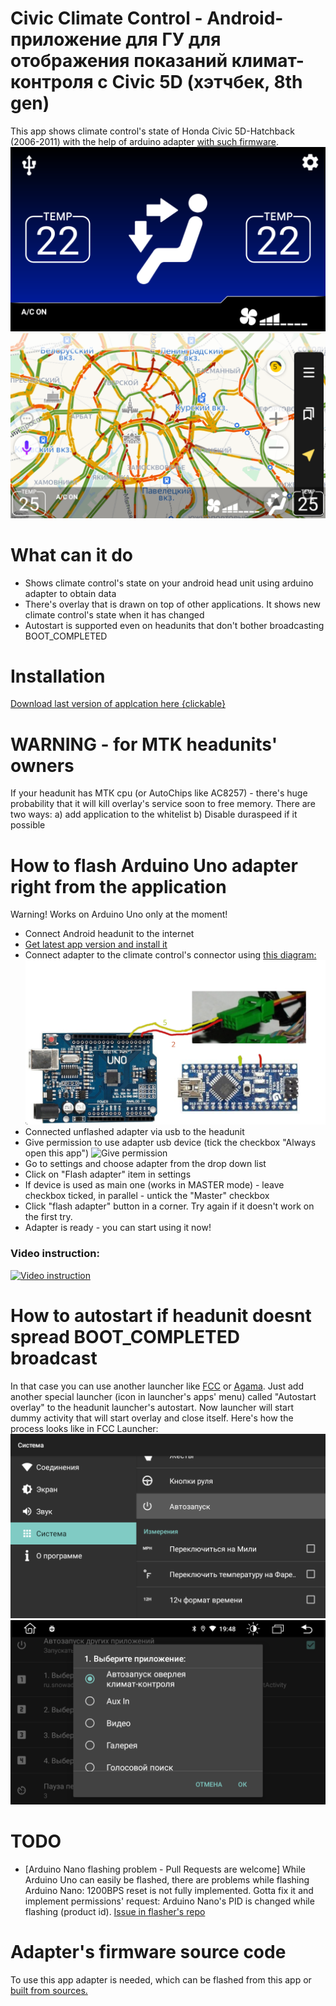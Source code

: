 # Civic Climate Control - Android-приложение для ГУ для отображения показаний климат-контроля с Civic 5D (хэтчбек, 8th gen)
This app shows climate control's state of Honda Civic 5D-Hatchback (2006-2011) with the help of arduino adapter [with such firmware](https://github.com/Snow4DV/civic-adapter-platformio). 
</br>
![Pic1](/images/pic1.png)
![Pic2](/images/pic2.png)
# What can it do
* Shows climate control's state on your android head unit using arduino adapter to obtain data
* There's overlay that is drawn on top of other applications. It shows new climate control's state when it has changed
* Autostart is supported even on headunits that don't bother broadcasting BOOT\_COMPLETED
# Installation
[Download last version of applcation here {clickable}](https://github.com/Snow4DV/CivicClimateControl/releases/latest)
# WARNING - for MTK headunits' owners
If your headunit has МТК cpu (or AutoChips like AC8257) - there's huge probability that it will kill overlay's service soon to free memory. There are two ways: a) add application to the whitelist b) Disable duraspeed if it possible
# How to flash Arduino Uno adapter right from the application
Warning! Works on Arduino Uno only at the moment!
* Connect Android headunit to the internet
* [Get latest app version and install it](https://github.com/Snow4DV/CivicClimateControl/releases/latest)
* Connect adapter to the climate control's connector using [this diagram:](https://github.com/Snow4DV/civic-adapter-platformio/#%D0%BF%D0%BE%D0%B4%D0%BA%D0%BB%D1%8E%D1%87%D0%B5%D0%BD%D0%B8%D0%B5-%D0%B1%D0%B5%D0%B7-%D0%BE%D0%B1%D0%B2%D1%8F%D0%B7%D0%BA%D0%B8)
![Connection diagram](https://github.com/Snow4DV/civic-adapter-platformio/raw/master/connection-example.png)
* Connected unflashed adapter via usb to the headunit
* Give permission to use adapter usb device (tick the checkbox "Always open this app")
![Give permission](https://www.virtualhere.com/sites/default/files/android_allow_use.png)
* Go to settings and choose adapter from the drop down list 
* Click on "Flash adapter" item in settings
* If device is used as main one (works in MASTER mode) - leave checkbox ticked, in parallel - untick the "Master" checkbox
* Click "flash adapter" button in a corner. Try again if it doesn't work on the first try.
* Adapter is ready - you can start using it now!  
### Video instruction:
[![Video instruction](https://img.youtube.com/vi/Pt0uY-M1ryU/0.jpg)](https://www.youtube.com/watch?v=Pt0uY-M1ryU)
# How to autostart if headunit doesnt spread BOOT\_COMPLETED broadcast
In that case you can use another launcher like [FCC](https://4pda.to/forum/index.php?showtopic=882604) or [Agama](https://4pda.to/forum/index.php?showtopic=835814). Just add another special launcher (icon in launcher's apps' menu) called "Autostart overlay" to the headunit launcher's autostart. Now launcher will start dummy activity that will start overlay and close itself.  Here's how the process looks like in FCC Launcher:
![Pic4](/images/pic4.png)  
![Pic5](/images/pic5.png)  
# TODO
* \[Arduino Nano flashing problem - Pull Requests are welcome\] While Arduino Uno can easily be flashed, there are problems while flashing Arduino Nano: 1200BPS reset is not fully implemented. Gotta fix it and implement permissions' request: Arduino Nano's PID is changed while flashing (product id). [Issue in flasher\'s repo](https://github.com/t2t-sonbui/ArduinoHexUploadExample/issues/2)
# Adapter's firmware source code
To use this app adapter is needed, which can be flashed from this app or [built from sources.](https://github.com/Snow4DV/civic-adapter-platformio)
